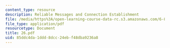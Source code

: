 ```yaml
---
content_type: resource
description: Reliable Messages and Connection Establishment
file: /media/https%3A/open-learning-course-data-rc.s3.amazonaws.com/6-826-principles-of-computer-systems-spring-2002/85ddc4da1ddd8dcc24ebf48dba9236a8_26.pdf
file_type: application/pdf
resourcetype: Document
title: 26.pdf
uid: 85ddc4da-1ddd-8dcc-24eb-f48dba9236a8
---
```

